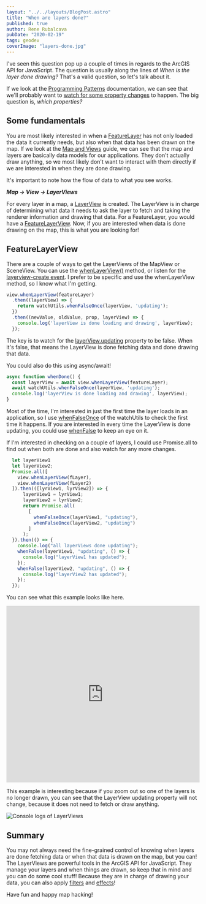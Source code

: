 ```yaml
---
layout: "../../layouts/BlogPost.astro"
title: "When are layers done?"
published: true
author: Rene Rubalcava
pubDate: "2020-02-19"
tags: geodev
coverImage: "layers-done.jpg"
---
```


I've seen this question pop up a couple of times in regards to the ArcGIS API for JavaScript. The question is usually along the lines of _When is the layer done drawing?_ That's a valid question, so let's talk about it.

If we look at the [Programming Patterns](https://developers.arcgis.com/javascript/latest/guide/programming-patterns) documentation, we can see that we'll probably want to [watch for some property changes](https://developers.arcgis.com/javascript/latest/guide/programming-patterns/#watching-for-property-changes) to happen. The big question is, _which properties?_

## Some fundamentals

You are most likely interested in when a [FeatureLayer](https://developers.arcgis.com/javascript/latest/api-reference/esri-layers-FeatureLayer.html) has not only loaded the data it currently needs, but also when that data has been drawn on the map. If we look at the [Map and Views](https://developers.arcgis.com/javascript/latest/guide/maps-and-views/) guide, we can see that the map and layers are basically data models for our applications. They don't actually draw anything, so we most likely don't want to interact with them directly if we are interested in when they are done drawing.

It's important to note how the flow of data to what you see works.

_**Map -> View -> LayerViews**_

For every layer in a map, a [LayerView](https://developers.arcgis.com/javascript/latest/api-reference/esri-views-layers-LayerView.html) is created. The LayerView is in charge of determining what data it needs to ask the layer to fetch and taking the renderer information and drawing that data. For a FeatureLayer, you would have a [FeatureLayerView](https://developers.arcgis.com/javascript/latest/api-reference/esri-views-layers-FeatureLayerView.html). Now, if you are interested when data is done drawing on the map, this is what you are looking for!

## FeatureLayerView

There are a couple of ways to get the LayerViews of the MapView or SceneView. You can use the [whenLayerView()](https://developers.arcgis.com/javascript/latest/api-reference/esri-views-layers-FeatureLayerView.html) method, or listen for the [layerview-create event](https://developers.arcgis.com/javascript/latest/api-reference/esri-views-MapView.html#event-layerview-create). I prefer to be specific and use the whenLayerView method, so I know what I'm getting.

```js
view.whenLayerView(featureLayer)
  .then((layerView) => {
    return watchUtils.whenFalseOnce(layerView, 'updating');
  })
  .then((newValue, oldValue, prop, layerView) => {
    console.log('layerView is done loading and drawing', layerView);
  });
```

The key is to watch for the [layerView.updating](https://developers.arcgis.com/javascript/latest/api-reference/esri-views-layers-FeatureLayerView.html#updating) property to be false. When it's false, that means the LayerView is done fetching data and done drawing that data.

You could also do this using async/await!

```js
async function whenDone() {
  const layerView = await view.whenLayerView(featureLayer);
  await watchUtils.whenFalseOnce(layerView, 'updating');
  console.log('layerView is done loading and drawing', layerView);
}
```

Most of the time, I'm interested in just the first time the layer loads in an application, so I use [whenFalseOnce](https://developers.arcgis.com/javascript/latest/api-reference/esri-core-watchUtils.html#whenFalseOnce) of the watchUtils to check the first time it happens. If you are interested in every time the LayerView is done updating, you could use [whenFalse](https://developers.arcgis.com/javascript/latest/api-reference/esri-core-watchUtils.html#whenFalse) to keep an eye on it.

If I'm interested in checking on a couple of layers, I could use Promise.all to find out when both are done and also watch for any more changes.

```js
  let layerView1
  let layerView2;
  Promise.all([
    view.whenLayerView(fLayer),
    view.whenLayerView(fLayer2)
  ]).then(([lyrView1, lyrView2]) => {
      layerView1 = lyrView1;
      layerView2 = lyrView2;
      return Promise.all(
        [
          whenFalseOnce(layerView1, "updating"),
          whenFalseOnce(layerView2, "updating")
        ]
      );
  }).then(() => {
    console.log("all layerViews done updating");
    whenFalse(layerView1, "updating", () => {
      console.log("layerView1 has updated");
    });
    whenFalse(layerView2, "updating", () => {
      console.log("layerView2 has updated");
    });
  });
  ```

You can see what this example looks like here.

<iframe height="461" style="width: 100%;" scrolling="no" title="LayerView - When Things are Done" src="https://codepen.io/odoe/embed/preview/gOpadzL?height=461&amp;theme-id=light&amp;default-tab=js,result" frameborder="no" allowtransparency="true" allowfullscreen="true">See the Pen <a href='https://codepen.io/odoe/pen/gOpadzL'>LayerView - When Things are Done</a> by Rene Rubalcava (<a href='https://codepen.io/odoe'>@odoe</a>) on <a href='https://codepen.io'>CodePen</a>. </iframe>

This example is interesting because if you zoom out so one of the layers is no longer drawn, you can see that the LayerView updating property will not change, because it does not need to fetch or draw anything.

![Console logs of LayerViews](images/image-3.png)

## Summary

You may not always need the fine-grained control of knowing when layers are done fetching data or when that data is drawn on the map, but you can! The LayerViews are powerful tools in the ArcGIS API for JavaScript. They manage your layers and when things are drawn, so keep that in mind and you can do some cool stuff! Because they are in charge of drawing your data, you can also apply [filters](https://developers.arcgis.com/javascript/latest/api-reference/esri-views-layers-FeatureLayerView.html#filter) and [effects](https://developers.arcgis.com/javascript/latest/api-reference/esri-views-layers-FeatureLayerView.html#effect)!

Have fun and happy map hacking!
